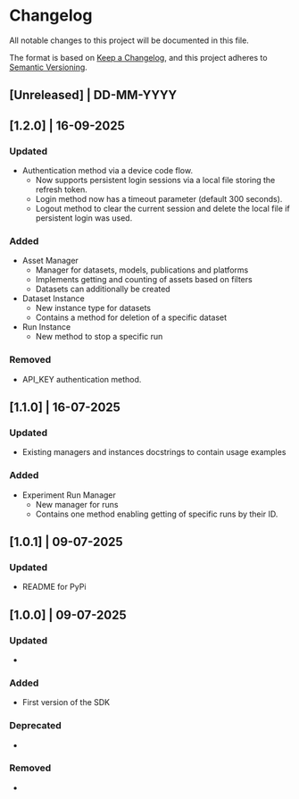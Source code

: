 # Changelog
All notable changes to this project will be documented in this file.

The format is based on [Keep a Changelog](https://keepachangelog.com/en/1.0.0/),
and this project adheres to [Semantic Versioning](https://semver.org/spec/v2.0.0.html).

## [Unreleased] | DD-MM-YYYY

## [1.2.0] | 16-09-2025

### Updated
* Authentication method via a device code flow.
  * Now supports persistent login sessions via a local file storing the refresh token.
  * Login method now has a timeout parameter (default 300 seconds).
  * Logout method to clear the current session and delete the local file if persistent login was used.

### Added
* Asset Manager
  * Manager for datasets, models, publications and platforms
  * Implements getting and counting of assets based on filters
  * Datasets can additionally be created
* Dataset Instance
  * New instance type for datasets
  * Contains a method for deletion of a specific dataset
* Run Instance
  * New method to stop a specific run
   
### Removed
* API_KEY authentication method.

## [1.1.0] | 16-07-2025

### Updated
* Existing managers and instances docstrings to contain usage examples
 
### Added
* Experiment Run Manager
  * New manager for runs
  * Contains one method enabling getting of specific runs by their ID.
   
## [1.0.1] | 09-07-2025

### Updated
* README for PyPi

## [1.0.0] | 09-07-2025

### Updated
* 

### Added
* First version of the SDK

### Deprecated
* 

### Removed
*
